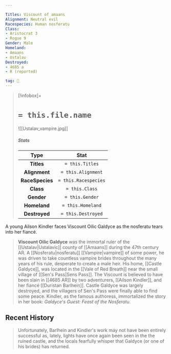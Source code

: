 ```yaml
---

Titles: Viscount of amaans
Alignment: Neutral evil
Racespecies: Human nosferatu
Class:
- Aristocrat 3
- Rogue 9
Gender: Male
Homeland:
- Amaans
- Ustalav
Destroyed:
- 4685 a
- R (reported)

tag: 👤️
---
```


> [!infobox]+
> #  `= this.file.name`
> ![[Ustalav_vampire.jpg]]
> ##### Stats
> Type | Stat |
> :---: |:---:|
> **Titles** | `= this.Titles` |
> **Alignment** | `= this.Alignment` |
> **RaceSpecies** | `= this.Racespecies` |
> **Class** | `= this.Class` |
> **Gender** | `= this.Gender` |
> **Homeland** | `= this.Homeland` |
> **Destroyed** | `= this.Destroyed` |



 
 A young Ailson Kindler faces Viscount Oilic Galdyce as the nosferatu tears into her fiancé.
> **Viscount Oilic Galdyce** was the immortal ruler of the [[Ustalav|Ustalavic]] county of [[Amaans]] during the 47th century AR.  A [[Nosferatu|nosferatu]] [[Vampire|vampire]] of some power, he was driven to take countless vampire brides throughout the many years of his rule, desperate to create a male heir.  His home, [[Castle Galdyce]], was located in the [[Vale of Red Breath]] near the small village of [[Sen's Pass|Sens Pass]].
> The Viscount is believed to have been slain in [[4685 AR]] by two adventurers, [[Ailson Kindler]], and her fiancé [[Duristan Barlhein]].  Castle Galdyce was largely destroyed, and the villagers of Sen's Pass were finally able to find some peace. Kindler, as the famous authoress, immortalized the story in her book: *Galdyce's Guest: Feast of the Nosferatu*.


## Recent History

> Unfortunately, Barlhein and Kindler's work may not have been entirely successful as, lately, lights have once again been seen in the the ruined castle, and the locals fearfully whisper that Galdyce (or one of his brides) has returned.







